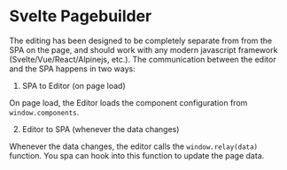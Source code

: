 # Svelte Pagebuilder

The editing has been designed to be completely separate from from the SPA on the page, and should work with any modern javascript framework (Svelte/Vue/React/Alpinejs, etc.). The communication between the editor and the SPA happens in two ways:

1. SPA to Editor (on page load)

On page load, the Editor loads the component configuration from `window.components`.

2. Editor to SPA (whenever the data changes)

Whenever the data changes, the editor calls the `window.relay(data)` function. You spa can hook into this function to update the page data.
